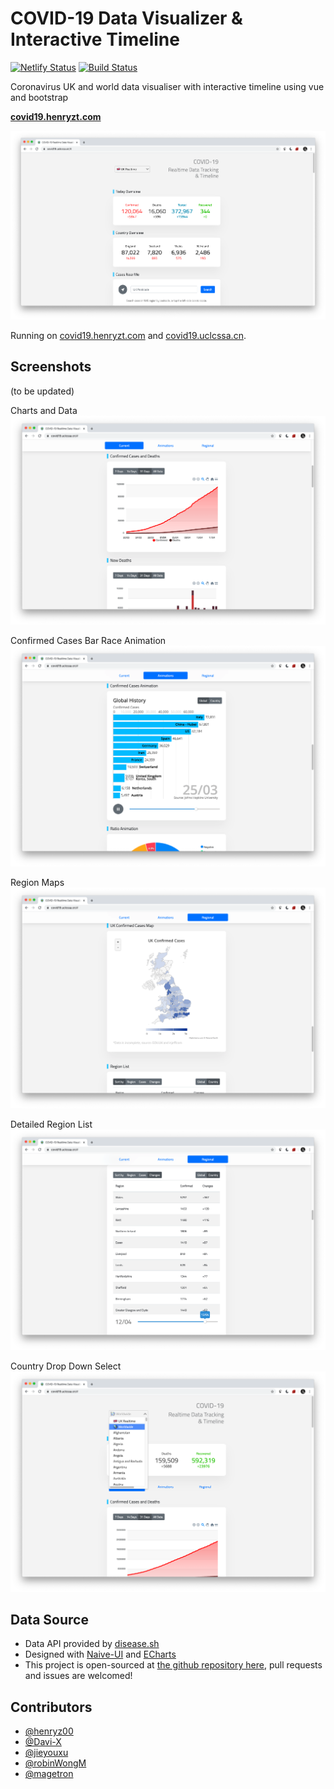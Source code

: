 # COVID-19 Data Visualizer & Interactive Timeline

[![Netlify Status](https://api.netlify.com/api/v1/badges/91994753-67d0-4843-a818-95839ac7023c/deploy-status)](https://app.netlify.com/sites/covid19-realtime/deploys)
[![Build Status](https://travis-ci.com/henryz00/COVID-19-Timeline-Data-Visualizer.svg?branch=master)](https://travis-ci.com/henryz00/COVID-19-Timeline-Data-Visualizer)


Coronavirus UK and world data visualiser with interactive timeline using vue and bootstrap

**[covid19.henryzt.com](https://covid19.henryzt.com/)**

![img1](screenshots/1.png)

Running on [covid19.henryzt.com](https://covid19.henryzt.com/) and [covid19.uclcssa.cn](https://covid19.uclcssa.cn).
## Screenshots

(to be updated)

Charts and Data
![img1](screenshots/2.png)

Confirmed Cases Bar Race Animation
![img1](screenshots/3.png)

Region Maps
![img1](screenshots/4.png)

Detailed Region List
![img1](screenshots/5.png)

Country Drop Down Select
![img1](screenshots/6.png)

## Data Source
-   Data API provided by [disease.sh](https://disease.sh/)
-   Designed with [Naive-UI](https://naiveui.com/) and [ECharts](https://echarts.apache.org/)
-   This project is open-sourced at [the github repository here](https://github.com/henryz00/COVID-19-Timeline-Data-Visualizer), pull requests and issues are welcomed!

## Contributors
-  [@henryz00](https://github.com/henryz00)
-  [@Davi-X](https://github.com/Davi-X)
-  [@jieyouxu](https://github.com/jieyouxu) 
-  [@robinWongM](https://github.com/robinWongM)
-  [@magetron](https://github.com/magetron)
